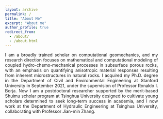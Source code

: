 ```yaml
---
layout: archive
permalink: /
title: "About Me"
excerpt: "About me"
author_profile: true
redirect_from: 
  - /about/
  - /about.html
---
```


<p align="justify"> 
I am a broadly trained scholar on computational geomechanics, and my research direction focuses on mathematical and computational modeling of coupled hydro-chemo-mechanical processes in subsurface porous rocks, with an emphasis on quantifying anisotropic material responses resulting from inherent microstructures in natural rocks. I acquired my Ph.D. degree in the Department of Civil and Environmental Engineering at Stanford University in September 2021, under the supervision of Professor Ronaldo I. Borja. Now I am a postdoctoral researcher supported by the merit-based Shuimu scholar program at Tsinghua University designed to cultivate young scholars determined to seek long-term success in academia, and I now work at the Department of Hydraulic Engineering at Tsinghua University, collaborating with Professor Jian-min Zhang.
</p>


